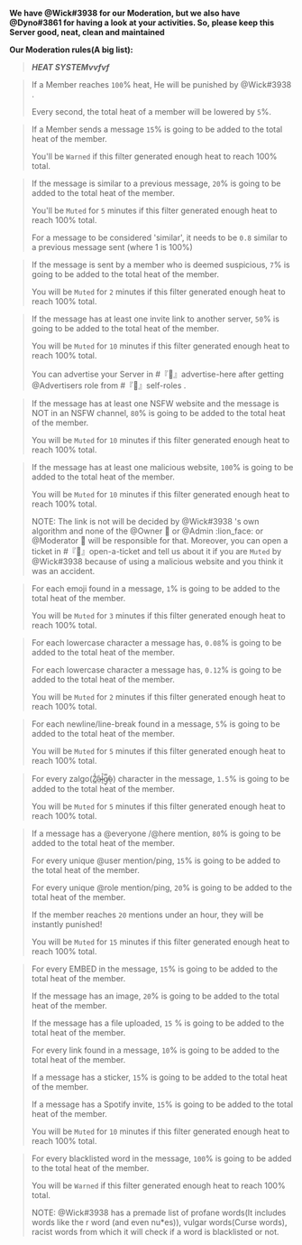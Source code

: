****We have @Wick#3938  for our Moderation, but we also have @Dyno#3861  for having a look at your activities. So, please keep this Server good, neat, clean and maintained****

****Our Moderation rules(A big list):****

> ***HEAT SYSTEMvvfvf***

> If a Member reaches `100`% heat, He will be punished by @Wick#3938 .
> 
> Every second, the total heat of a member will be lowered by `5`%.


> If a Member sends a message `15`% is going to be added to the total heat of the member.
> 
> You'll be `Warned`  if this filter generated enough heat to reach 100% total.


> If the message is similar to a previous message, `20`% is going to be added to the total heat of the member.
> 
> You'll be `Muted`  for `5` minutes if this filter generated enough heat to reach 100% total.
> 
> For a message to be considered 'similar', it needs to be `0.8` similar to a previous message sent (where 1 is 100%)


> If the message is sent by a member who is deemed suspicious,  `7`% is going to be added to the total heat of the member.
> 
> You will be `Muted` for `2` minutes if this filter generated enough heat to reach 100% total.


> If the message has at least one invite link to another server, `50`% is going to be added to the total heat of the member.
> 
> You will be `Muted` for `10` minutes if this filter generated enough heat to reach 100% total.
> 
> You can advertise your Server in #『:newspaper:』advertise-here  after getting @Advertisers  role from #『:star_struck:』self-roles .


> If the message has at least one NSFW website and the message is NOT in an NSFW channel, `80`% is going to be added to the total heat of the member.
> 
> You will be `Muted` for `10` minutes if this filter generated enough heat to reach 100% total.


> If the message has at least one malicious website, `100`% is going to be added to the total heat of the member.
> 
> You will be `Muted` for `10` minutes if this filter generated enough heat to reach 100% total.
> 
> NOTE: The link is not will be decided by @Wick#3938 's own algorithm and none of the @Owner :prince:  or @Admin :lion_face:  or @Moderator :muscle:  will be responsible for that. Moreover, you can open a ticket in #『:envelope_with_arrow:』open-a-ticket  and tell us about it if you are `Muted` by @Wick#3938  because of using a malicious website and you think it was an accident.


> For each emoji found in a message, `1`% is going to be added to the total heat of the member.
> 
> You will be `Muted` for `3` minutes if this filter generated enough heat to reach 100% total.


> For each lowercase character a message has, `0.08`% is going to be added to the total heat of the member.
> 
> For each lowercase character a message has, `0.12`% is going to be added to the total heat of the member.
> 
> You will be `Muted` for `2` minutes if this filter generated enough heat to reach 100% total.


> For each newline/line-break found in a message, `5`% is going to be added to the total heat of the member.
> 
> You will be `Muted` for `5` minutes if this filter generated enough heat to reach 100% total.


> For every zalgo(Z̸̪̾a̴̤͑l̶͉̉g̸̿ͅò̴͕) character in the message, `1.5`% is going to be added to the total heat of the member.
> 
> You will be `Muted` for `5` minutes if this filter generated enough heat to reach 100% total.


> If a message has a @everyone /@here mention, `80`% is going to be added to the total heat of the member.
> 
> For every unique @user mention/ping, `15`% is going to be added to the total heat of the member.
> 
> For every unique @role mention/ping, `20`% is going to be added to the total heat of the member.
> 
> If the member reaches `20` mentions under an hour, they will be instantly punished!
> 
> You will be `Muted` for `15` minutes if this filter generated enough heat to reach 100% total.


> For every EMBED in the message, `15`% is going to be added to the total heat of the member.
> 
> If the message has an image, `20`% is going to be added to the total heat of the member.
> 
> If the message has a file uploaded, `15`
>  % is going to be added to the total heat of the member.
> 
> For every link found in a message, `10`% is going to be added to the total heat of the member.
> 
> If a message has a sticker, `15`% is going to be added to the total heat of the member.
> 
> If a message has a Spotify invite, `15`% is going to be added to the total heat of the member.
> 
> You will be `Muted` for `10` minutes if this filter generated enough heat to reach 100% total.


> For every blacklisted word in the message, `100`% is going to be added to the total heat of the member.
> 
> You will be `Warned` if this filter generated enough heat to reach 100% total.
> 
> NOTE: @Wick#3938  has a premade list of profane words(It includes words like the r word (and even nu*es)), vulgar words(Curse words), racist words from which it will check if a word is blacklisted or not.
